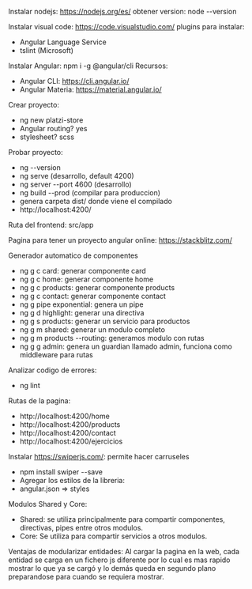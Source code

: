 Instalar nodejs: https://nodejs.org/es/
obtener version: node --version

Instalar visual code: https://code.visualstudio.com/
plugins para instalar:
- Angular Language Service
- tslint (Microsoft)
	
Instalar Angular: npm i -g @angular/cli
Recursos:
- Angular CLI: https://cli.angular.io/
- Angular Materia: https://material.angular.io/

Crear proyecto: 
- ng new platzi-store
- Angular routing? yes
- stylesheet? scss
	
Probar proyecto:
- ng --version
- ng serve (desarrollo, default 4200)
- ng server --port 4600 (desarrollo)
- ng build --prod (compilar para produccion)
- genera carpeta dist/ donde viene el compilado
- http://localhost:4200/
	
Ruta del frontend: src/app

Pagina para tener un proyecto angular online:
	https://stackblitz.com/	

Generador automatico de componentes
- ng g c card: generar componente card
- ng g c home: generar componente home
- ng g c products: generar componente products
- ng g c contact: generar componente contact
- ng g pipe exponential: genera un pipe
- ng g d highlight: generar una directiva
- ng g s products: generar un servicio para productos
- ng g m shared: generar un modulo completo
- ng g m products --routing: generamos modulo con rutas
- ng g g admin: genera un guardian llamado admin, funciona como middleware para rutas

Analizar codigo de errores:
- ng lint

Rutas de la pagina: 
- http://localhost:4200/home
- http://localhost:4200/products
- http://localhost:4200/contact
- http://localhost:4200/ejercicios

Instalar https://swiperjs.com/: permite hacer carruseles
- npm install swiper --save
- Agregar los estilos de la libreria:
- angular.json => styles

Modulos Shared y Core:
- Shared: se utiliza principalmente para compartir componentes, directivas, pipes entre otros modulos.
- Core: Se utiliza para compartir servicios a otros modulos.

Ventajas de modularizar entidades:
Al cargar la pagina en la web, cada entidad se carga en un fichero js diferente por lo cual es mas rapido mostrar lo que ya se cargó y lo demás queda en segundo plano preparandose para cuando se requiera mostrar.
